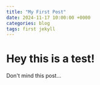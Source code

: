 ```yaml
---
title: "My First Post"
date: 2024-11-17 10:00:00 +0000
categories: blog
tags: first jekyll
---
```


# Hey this is a test!

Don't mind this post...
